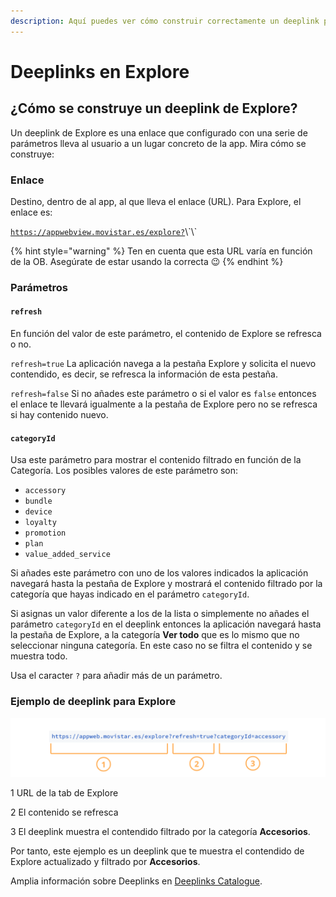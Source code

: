 ```yaml
---
description: Aquí puedes ver cómo construir correctamente un deeplink para Explore
---
```


# Deeplinks en Explore

## ¿Cómo se construye un deeplink de Explore?

Un deeplink de Explore es una enlace que configurado con una serie de parámetros lleva al usuario a un lugar concreto de la app. Mira cómo se construye:

### Enlace

Destino, dentro de al app, al que lleva el enlace \(URL\). Para Explore, el enlace es:

[`https://appwebview.movistar.es/explore?`](https://appwebview.movistar.es/explore?)\`\`

{% hint style="warning" %}
Ten en cuenta que esta URL varía en función de la OB. Asegúrate de estar usando la correcta 😉 
{% endhint %}

### Parámetros

#### `refresh`

En función del valor de este parámetro, el contenido de Explore se refresca o no.

`refresh=true` La aplicación navega a la pestaña Explore y solicita el nuevo contendido, es decir, se refresca la información de esta pestaña. 

`refresh=false` Si no añades este parámetro o si el valor es `false` entonces el enlace te llevará igualmente a la pestaña de Explore pero no se refresca si hay contenido nuevo. 

#### `categoryId`

Usa este parámetro para mostrar el contenido filtrado en función de la Categoría. Los posibles valores de este parámetro son:

* `accessory`
* `bundle`
* `device`
* `loyalty`
* `promotion`
* `plan`
* `value_added_service`

Si añades este parámetro con uno de los valores indicados la aplicación navegará hasta la pestaña de Explore y mostrará el contenido filtrado por la categoría que hayas indicado en el parámetro `categoryId`.

Si asignas un valor diferente a los de la lista o simplemente no añades el parámetro `categoryId` en el deeplink entonces la aplicación navegará hasta la pestaña de Explore, a la categoría **Ver todo** que es lo mismo que no seleccionar ninguna categoría. En este caso no se filtra el contenido y se muestra todo.

Usa el caracter `?` para añadir más de un parámetro.

### Ejemplo de deeplink para Explore

![](.gitbook/assets/deeplink_explore.png)

1 URL de la tab de Explore

2 El contenido se refresca

3 El deeplink muestra el contendido filtrado por la categoría **Accesorios**.

Por tanto, este ejemplo es un deeplink que te muestra el contendido de Explore actualizado y filtrado por **Accesorios**.

Amplia información sobre Deeplinks en [Deeplinks Catalogue](https://tef-novum.gitbook.io/novum/develop/deeplinks-catalog).  


